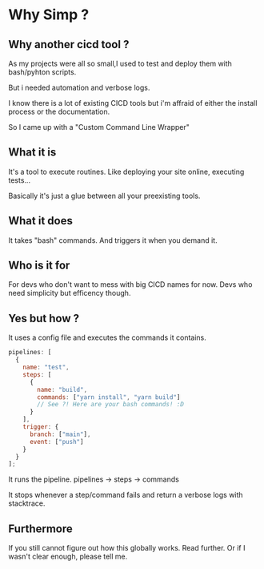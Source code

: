 # Why Simp ?

## Why another cicd tool ?

As my projects were all so small,I used to test and deploy them with bash/pyhton scripts.

But i needed automation and verbose logs.

I know there is a lot of existing CICD tools but i'm affraid of
either the install process or the documentation.

So I came up with a "Custom Command Line Wrapper"

## What it is

It's a tool to execute routines.
Like deploying your site online, executing tests...

Basically it's just a glue between all your preexisting tools.

## What it does

It takes "bash" commands.
And triggers it when you demand it.

## Who is it for

For devs who don't want to mess with big CICD names for now.
Devs who need simplicity but efficency though.

## Yes but how ?

It uses a config file and executes the commands it contains.

```js
pipelines: [
  {
    name: "test",
    steps: [
      {
        name: "build",
        commands: ["yarn install", "yarn build"]
        // See ?! Here are your bash commands! :D
      }
    ],
    trigger: {
      branch: ["main"],
      event: ["push"]
    }
  }
];
```

It runs the pipeline.
pipelines -> steps -> commands

It stops whenever a step/command fails and return a verbose logs with stacktrace.

## Furthermore

If you still cannot figure out how this globally works.
Read further.
Or if I wasn't clear enough, please tell me.
